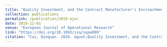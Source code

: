```yaml
---
title: "Quality Investment, and the Contract Manufacturer's Encroachment"
collection: publications
permalink: /publication/2019-ejor
date: 2019-12-01
venue: "European Journal of Operational Research"
link: "https://doi.org/10.1093/isq/sqaa009"
citation: "Cui, Qinquan. 2020. &quot;Quality Investment, and the Contract Manufacturer's Encroachment.&quot; <i>European Journal of Operational Research</i> 279(2): 407–418. Google Scholar citations: 101"
---
```

